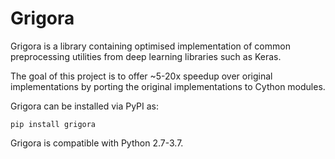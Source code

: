 # Grigora

Grigora  is a library containing optimised implementation of common preprocessing utilities from deep learning libraries such as Keras.

The goal of this project is to offer ~5-20x speedup over original implementations by porting the original implementations to Cython modules.

Grigora can be installed via PyPI as:

```
pip install grigora
```

Grigora is compatible with Python 2.7-3.7.
